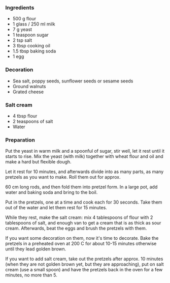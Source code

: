 
### Ingredients
- 500 g flour
- 1 glass / 250 ml milk
- 7 g yeast
- 1 teaspoon sugar
- 2 tsp salt
- 3 tbsp cooking oil
- 1.5 tbsp baking soda
- 1 egg

### Decoration
- Sea salt, poppy seeds, sunflower seeds or sesame seeds
- Ground walnuts
- Grated cheese

### Salt cream
- 4 tbsp flour
- 2 teaspoons of salt
- Water

### Preparation
Put the yeast in warm milk and a spoonful of sugar, stir well, let it rest until it starts to rise. Mix the yeast (with milk) together with wheat flour and oil and make a hard but flexible dough.

 Let it rest for 10 minutes, and afterwards divide into as many parts, as many pretzels as you want to make. Roll them out for approx.

 60 cm long rods, and then fold them into pretzel form. In a large pot, add water and baking soda and bring to the boil.

 Put in the pretzels, one at a time and cook each for 30 seconds. Take them out of the water and let them rest for 15 minutes.

 While they rest, make the salt cream: mix 4 tablespoons of flour with 2 tablespoons of salt, and enough van to get a cream that is as thick as sour cream. Afterwards, beat the eggs and brush the pretzels with them.

 If you want some decoration on them, now it's time to decorate. Bake the pretzels in a preheated oven at 200 C for about 10-15 minutes otherwise until they lead golden brown.

 If you want to add salt cream, take out the pretzels after approx. 10 minutes (when they are not golden brown yet, but they are approaching), put on salt cream (use a small spoon) and have the pretzels back in the oven for a few minutes, no more than 5.

   